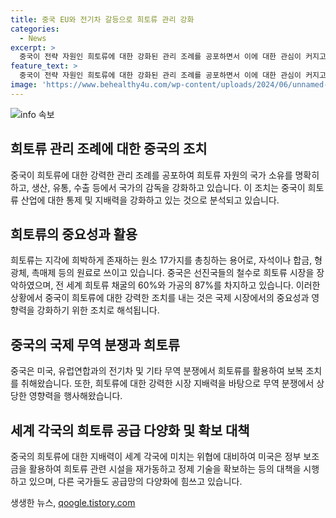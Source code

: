```yaml
---
title: 중국 EU와 전기차 갈등으로 희토류 관리 강화
categories:
  - News
excerpt: >
  중국이 전략 자원인 희토류에 대한 강화된 관리 조례를 공포하면서 이에 대한 관심이 커지고 있다. 이 조례에는 희토류의 국가 소유 여부와 생산, 유통, 수출에 대한 강화된 국가의 관리가 포함되어 있으며, 총량 조절과 수출 엄격한 기록 유지 등이 포함되어 있다. 중국의 희토류 시장 지배력을 바탕으로 미국, 유럽연합 등과 전기차 및 무역 분쟁을 겪는 상황에서 관리 조례가 나왔다는 점에서 논란이 예상되고 있다. 베트남, 브라질, 오스트레일리아 등과의 협력을 통해 공급망을 다양화하려는 움직임도 나타나고 있다.
feature_text: >
  중국이 전략 자원인 희토류에 대한 강화된 관리 조례를 공포하면서 이에 대한 관심이 커지고 있다. 이 조례에는 희토류의 국가 소유 여부와 생산, 유통, 수출에 대한 강화된 국가의 관리가 포함되어 있으며, 총량 조절과 수출 엄격한 기록 유지 등이 포함되어 있다. 중국의 희토류 시장 지배력을 바탕으로 미국, 유럽연합 등과 전기차 및 무역 분쟁을 겪는 상황에서 관리 조례가 나왔다는 점에서 논란이 예상되고 있다. 베트남, 브라질, 오스트레일리아 등과의 협력을 통해 공급망을 다양화하려는 움직임도 나타나고 있다.
image: 'https://www.behealthy4u.com/wp-content/uploads/2024/06/unnamed-file.png'
---
```


<p><img src="https://www.behealthy4u.com/wp-content/uploads/2024/06/unnamed-file.png" alt="info 속보" /></p>

<h2 data-ke-size="size26">희토류 관리 조례에 대한 중국의 조치</h2>

<p data-ke-size="size16">중국이 희토류에 대한 강력한 관리 조례를 공포하여 희토류 자원의 국가 소유를 명확히 하고, 생산, 유통, 수출 등에서 국가의 감독을 강화하고 있습니다. 이 조치는 중국이 희토류 산업에 대한 통제 및 지배력을 강화하고 있는 것으로 분석되고 있습니다.</p>

<h2 data-ke-size="size26">희토류의 중요성과 활용</h2>

<p data-ke-size="size16">희토류는 지각에 희박하게 존재하는 원소 17가지를 총칭하는 용어로, 자석이나 합금, 형광체, 촉매제 등의 원료로 쓰이고 있습니다. 중국은 선진국들의 철수로 희토류 시장을 장악하였으며, 전 세계 희토류 채굴의 60%와 가공의 87%를 차지하고 있습니다. 이러한 상황에서 중국이 희토류에 대한 강력한 조치를 내는 것은 국제 시장에서의 중요성과 영향력을 강화하기 위한 조치로 해석됩니다.</p>

<h2 data-ke-size="size26">중국의 국제 무역 분쟁과 희토류</h2>

<p data-ke-size="size16">중국은 미국, 유럽연합과의 전기차 및 기타 무역 분쟁에서 희토류를 활용하여 보복 조치를 취해왔습니다. 또한, 희토류에 대한 강력한 시장 지배력을 바탕으로 무역 분쟁에서 상당한 영향력을 행사해왔습니다.</p>

<h2 data-ke-size="size26">세계 각국의 희토류 공급 다양화 및 확보 대책</h2>

<p data-ke-size="size16">중국의 희토류에 대한 지배력이 세계 각국에 미치는 위협에 대비하여 미국은 정부 보조금을 활용하여 희토류 관련 시설을 재가동하고 정제 기술을 확보하는 등의 대책을 시행하고 있으며, 다른 국가들도 공급망의 다양화에 힘쓰고 있습니다.</p>
생생한 뉴스, <a href="https://qoogle.tistory.com" rel="dofollow">qoogle.tistory.com</a>


